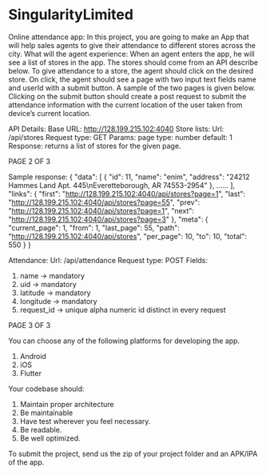# SingularityLimited
Online attendance app:
In this project, you are going to make an App that will help sales agents to give their attendance
to different stores across the city.
What will the agent experience:
When an agent enters the app, he will see a list of stores in the app. The stores should come from
an API describe below. To give attendance to a store, the agent should click on the desired store.
On click, the agent should see a page with two input text fields name and userId with a submit
button. A sample of the two pages is given below. Clicking on the submit button should create a
post request to submit the attendance information with the current location of the user taken from
device’s current location.

API Details:
Base URL: http://128.199.215.102:4040
Store lists:
Url: /api/stores
Request type: GET
Params: page type: number default: 1
Response: returns a list of stores for the given page.

PAGE 2 OF 3

Sample response:
{
"data": [
{
"id": 11,
"name": "enim",
"address": "24212 Hammes Land Apt. 445\nEveretteborough, AR 74553-2954"
},
......
],
"links": {
"first": "http://128.199.215.102:4040/api/stores?page=1",
"last": "http://128.199.215.102:4040/api/stores?page=55",
"prev": "http://128.199.215.102:4040/api/stores?page=1",
"next": "http://128.199.215.102:4040/api/stores?page=3"
},
"meta": {
"current_page": 1,
"from": 1,
"last_page": 55,
"path": "http://128.199.215.102:4040/api/stores",
"per_page": 10,
"to": 10,
"total": 550
}
}

Attendance:
Url: /api/attendance
Request type: POST
Fields:
1. name -> mandatory
2. uid -> mandatory
3. latitude -> mandatory
4. longitude -> mandatory
5. request_id -> unique alpha numeric id distinct in every request

PAGE 3 OF 3

You can choose any of the following platforms for developing the app.
1. Android
2. iOS
3. Flutter

Your codebase should:
1. Maintain proper architecture
2. Be maintainable
3. Have test wherever you feel necessary.
4. Be readable.
5. Be well optimized.

To submit the project, send us the zip of your project folder and an APK/IPA of the app.
